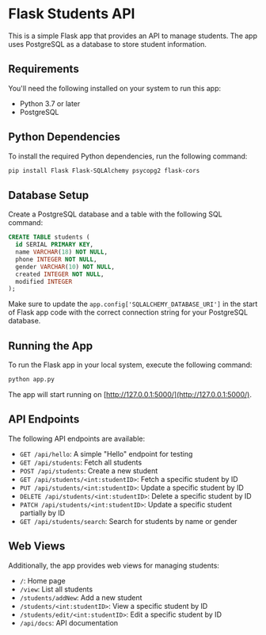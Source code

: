 # Flask Students API

This is a simple Flask app that provides an API to manage students. The app uses PostgreSQL as a database to store student information.

## Requirements

You'll need the following installed on your system to run this app:

- Python 3.7 or later
- PostgreSQL

## Python Dependencies

To install the required Python dependencies, run the following command:

```bash
pip install Flask Flask-SQLAlchemy psycopg2 flask-cors
```

## Database Setup

Create a PostgreSQL database and a table with the following SQL command:

```sql
CREATE TABLE students (  
  id SERIAL PRIMARY KEY,  
  name VARCHAR(18) NOT NULL,  
  phone INTEGER NOT NULL,  
  gender VARCHAR(10) NOT NULL,  
  created INTEGER NOT NULL,  
  modified INTEGER
);
```

Make sure to update the `app.config['SQLALCHEMY_DATABASE_URI']` in the start of Flask app code with the correct connection string for your PostgreSQL database.

## Running the App

To run the Flask app in your local system, execute the following command:

```bash
python app.py
```

The app will start running on [http://127.0.0.1:5000/](http://127.0.0.1:5000/).

## API Endpoints

The following API endpoints are available:

- `GET /api/hello`: A simple "Hello" endpoint for testing
- `GET /api/students`: Fetch all students
- `POST /api/students`: Create a new student
- `GET /api/students/<int:studentID>`: Fetch a specific student by ID
- `PUT /api/students/<int:studentID>`: Update a specific student by ID
- `DELETE /api/students/<int:studentID>`: Delete a specific student by ID
- `PATCH /api/students/<int:studentID>`: Update a specific student partially by ID
- `GET /api/students/search`: Search for students by name or gender

## Web Views

Additionally, the app provides web views for managing students:

- `/`: Home page
- `/view`: List all students
- `/students/addNew`: Add a new student
- `/students/<int:studentID>`: View a specific student by ID
- `/students/edit/<int:studentID>`: Edit a specific student by ID
- `/api/docs`: API documentation